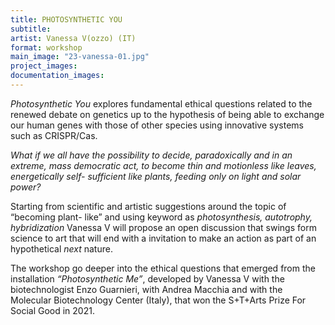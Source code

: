 ```yaml
---
title: PHOTOSYNTHETIC YOU
subtitle: 
artist: Vanessa V(ozzo) (IT)
format: workshop
main_image: "23-vanessa-01.jpg"
project_images:
documentation_images:
---
```


*Photosynthetic You* explores fundamental ethical questions related to the renewed debate on genetics up to the hypothesis of being able to exchange our human genes with those of other species using innovative systems such as CRISPR/Cas.

*What if we all have the possibility to decide, paradoxically and in an extreme, mass democratic act, to become thin and motionless like leaves, energetically self- sufficient like plants, feeding only on light and solar power?* 

Starting from scientific and artistic suggestions around the topic of “becoming plant- like” and using keyword as *photosynthesis, autotrophy, hybridization* Vanessa V will propose an open discussion that swings form science to art that will end with a invitation to make an action as part of an hypothetical *next* nature.

The workshop go deeper into the ethical questions that emerged from the installation *“Photosynthetic Me”*, developed by Vanessa V with the biotechnologist Enzo Guarnieri, with Andrea Macchia and with the Molecular Biotechnology Center (Italy), that won the S+T+Arts Prize For Social Good in 2021.
